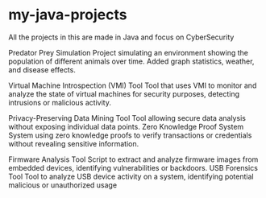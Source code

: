 # my-java-projects
All the projects in this are made in Java and focus on CyberSecurity

Predator Prey Simulation Project simulating an environment showing the population of different animals over time. Added graph statistics, weather, and disease effects.

Virtual Machine Introspection (VMI) Tool Tool that uses VMI to monitor and analyze the state of virtual machines for security purposes, detecting intrusions or malicious activity.

Privacy-Preserving Data Mining Tool Tool allowing secure data analysis without exposing individual data points.
Zero Knowledge Proof System System using zero knowledge proofs to verify transactions or credentials without revealing sensitive information.

Firmware Analysis Tool Script to extract and analyze firmware images from embedded devices, identifying vulnerabilities or backdoors.
USB Forensics Tool Tool to analyze USB device activity on a system, identifying potential malicious or unauthorized usage
